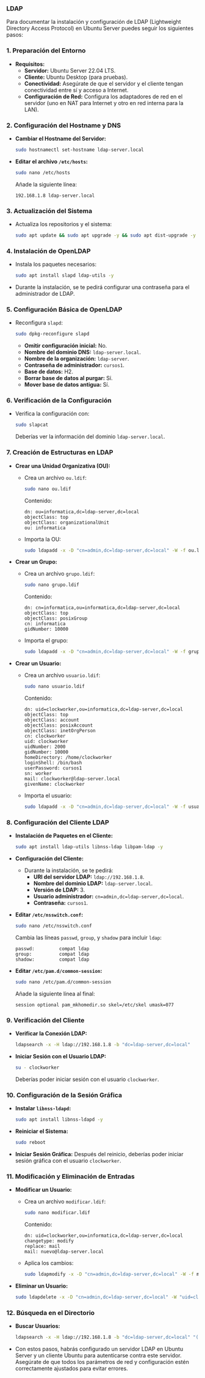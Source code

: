 ### LDAP

Para documentar la instalación y configuración de LDAP (Lightweight Directory Access Protocol) en Ubuntu Server puedes seguir los siguientes pasos:

### 1. **Preparación del Entorno**

- **Requisitos:**
  - **Servidor:** Ubuntu Server 22.04 LTS.
  - **Cliente:** Ubuntu Desktop (para pruebas).
  - **Conectividad:** Asegúrate de que el servidor y el cliente tengan conectividad entre sí y acceso a Internet.
  - **Configuración de Red:** Configura los adaptadores de red en el servidor (uno en NAT para Internet y otro en red interna para la LAN).

### 2. **Configuración del Hostname y DNS**

- **Cambiar el Hostname del Servidor:**
  ```bash
  sudo hostnamectl set-hostname ldap-server.local
  ```
- **Editar el archivo `/etc/hosts`:**
  ```bash
  sudo nano /etc/hosts
  ```
  Añade la siguiente línea:
  ```
  192.168.1.8 ldap-server.local
  ```

### 3. **Actualización del Sistema**

- Actualiza los repositorios y el sistema:
  ```bash
  sudo apt update && sudo apt upgrade -y && sudo apt dist-upgrade -y
  ```

### 4. **Instalación de OpenLDAP**

- Instala los paquetes necesarios:
  ```bash
  sudo apt install slapd ldap-utils -y
  ```
- Durante la instalación, se te pedirá configurar una contraseña para el administrador de LDAP.

### 5. **Configuración Básica de OpenLDAP**

- Reconfigura `slapd`:
  ```bash
  sudo dpkg-reconfigure slapd
  ```
  - **Omitir configuración inicial:** No.
  - **Nombre del dominio DNS:** `ldap-server.local`.
  - **Nombre de la organización:** `ldap-server`.
  - **Contraseña de administrador:** `cursos1`.
  - **Base de datos:** H2.
  - **Borrar base de datos al purgar:** Sí.
  - **Mover base de datos antigua:** Sí.

### 6. **Verificación de la Configuración**

- Verifica la configuración con:
  ```bash
  sudo slapcat
  ```
  Deberías ver la información del dominio `ldap-server.local`.

### 7. **Creación de Estructuras en LDAP**

- **Crear una Unidad Organizativa (OU):**

  - Crea un archivo `ou.ldif`:
    ```bash
    sudo nano ou.ldif
    ```
    Contenido:
    ```
    dn: ou=informatica,dc=ldap-server,dc=local
    objectClass: top
    objectClass: organizationalUnit
    ou: informatica
    ```
  - Importa la OU:
    ```bash
    sudo ldapadd -x -D "cn=admin,dc=ldap-server,dc=local" -W -f ou.ldif
    ```

- **Crear un Grupo:**

  - Crea un archivo `grupo.ldif`:
    ```bash
    sudo nano grupo.ldif
    ```
    Contenido:
    ```
    dn: cn=informatica,ou=informatica,dc=ldap-server,dc=local
    objectClass: top
    objectClass: posixGroup
    cn: informatica
    gidNumber: 10000
    ```
  - Importa el grupo:
    ```bash
    sudo ldapadd -x -D "cn=admin,dc=ldap-server,dc=local" -W -f grupo.ldif
    ```

- **Crear un Usuario:**
  - Crea un archivo `usuario.ldif`:
    ```bash
    sudo nano usuario.ldif
    ```
    Contenido:
    ```
    dn: uid=clockworker,ou=informatica,dc=ldap-server,dc=local
    objectClass: top
    objectClass: account
    objectClass: posixAccount
    objectClass: inetOrgPerson
    cn: clockworker
    uid: clockworker
    uidNumber: 2000
    gidNumber: 10000
    homeDirectory: /home/clockworker
    loginShell: /bin/bash
    userPassword: cursos1
    sn: worker
    mail: clockworker@ldap-server.local
    givenName: clockworker
    ```
  - Importa el usuario:
    ```bash
    sudo ldapadd -x -D "cn=admin,dc=ldap-server,dc=local" -W -f usuario.ldif
    ```

### 8. **Configuración del Cliente LDAP**

- **Instalación de Paquetes en el Cliente:**
  ```bash
  sudo apt install ldap-utils libnss-ldap libpam-ldap -y
  ```
- **Configuración del Cliente:**

  - Durante la instalación, se te pedirá:
    - **URI del servidor LDAP:** `ldap://192.168.1.8`.
    - **Nombre del dominio LDAP:** `ldap-server.local`.
    - **Versión de LDAP:** 3.
    - **Usuario administrador:** `cn=admin,dc=ldap-server,dc=local`.
    - **Contraseña:** `cursos1`.

- **Editar `/etc/nsswitch.conf`:**

  ```bash
  sudo nano /etc/nsswitch.conf
  ```

  Cambia las líneas `passwd`, `group`, y `shadow` para incluir `ldap`:

  ```
  passwd:         compat ldap
  group:          compat ldap
  shadow:         compat ldap
  ```

- **Editar `/etc/pam.d/common-session`:**
  ```bash
  sudo nano /etc/pam.d/common-session
  ```
  Añade la siguiente línea al final:
  ```
  session optional pam_mkhomedir.so skel=/etc/skel umask=077
  ```

### 9. **Verificación del Cliente**

- **Verificar la Conexión LDAP:**
  ```bash
  ldapsearch -x -H ldap://192.168.1.8 -b "dc=ldap-server,dc=local"
  ```
- **Iniciar Sesión con el Usuario LDAP:**
  ```bash
  su - clockworker
  ```
  Deberías poder iniciar sesión con el usuario `clockworker`.

### 10. **Configuración de la Sesión Gráfica**

- **Instalar `libnss-ldapd`:**
  ```bash
  sudo apt install libnss-ldapd -y
  ```
- **Reiniciar el Sistema:**
  ```bash
  sudo reboot
  ```
- **Iniciar Sesión Gráfica:** Después del reinicio, deberías poder iniciar sesión gráfica con el usuario `clockworker`.

### 11. **Modificación y Eliminación de Entradas**

- **Modificar un Usuario:**

  - Crea un archivo `modificar.ldif`:
    ```bash
    sudo nano modificar.ldif
    ```
    Contenido:
    ```
    dn: uid=clockworker,ou=informatica,dc=ldap-server,dc=local
    changetype: modify
    replace: mail
    mail: nuevo@ldap-server.local
    ```
  - Aplica los cambios:
    ```bash
    sudo ldapmodify -x -D "cn=admin,dc=ldap-server,dc=local" -W -f modificar.ldif
    ```

- **Eliminar un Usuario:**
  ```bash
  sudo ldapdelete -x -D "cn=admin,dc=ldap-server,dc=local" -W "uid=clockworker,ou=informatica,dc=ldap-server,dc=local"
  ```

### 12. **Búsqueda en el Directorio**

- **Buscar Usuarios:**

  ```bash
  ldapsearch -x -H ldap://192.168.1.8 -b "dc=ldap-server,dc=local" "(uid=clockworker)"
  ```

- Con estos pasos, habrás configurado un servidor LDAP en Ubuntu Server y un cliente Ubuntu para autenticarse contra este servidor. Asegúrate de que todos los parámetros de red y configuración estén correctamente ajustados para evitar errores.
